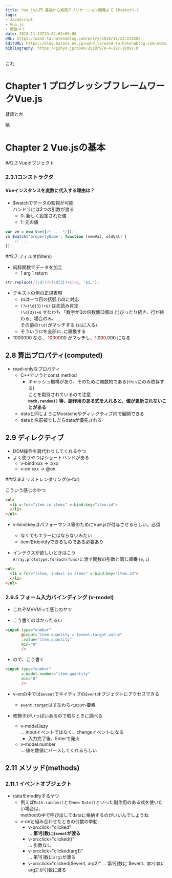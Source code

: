```yaml
---
title: Vue.js入門 基礎から実践アプリケーション開発まで Chapter1-2
tags:
- JavaScript
- Vue.js
- 勉強メモ
date: 2018-11-23T23:02:02+09:00
URL: https://wand-ta.hatenablog.com/entry/2018/11/23/230202
EditURL: https://blog.hatena.ne.jp/wand_ta/wand-ta.hatenablog.com/atom/entry/10257846132674730975
bibliography: https://gihyo.jp/book/2018/978-4-297-10091-9
---
```


これ



# Chapter 1 プログレッシブフレームワークVue.js

昔話とか

略


# Chapter 2 Vue.jsの基本

##2.3 Vueオブジェクト

### 2.3.1コンストラクタ

#### Vueインスタンスを変数に代入する理由は？

- $watchでデータの監視が可能  
  ハンドラには2つの引数が渡る
  - 0: 新しく設定された値
  - 1: 元の値

```javascript
var vm = new Vue({/* ... */});
vm.$watch('propertyName', function (newVal, oldVal) {
    // ...
});
```

##2.7 フィルタ(filters)

- 純粋関数でデータを加工
  - 1 arg 1 return

```javascript
str.replace(/(\d)(?=(\d{3})+$)/g, '$1,');
```

- テキストの例の正規表現
  - `$1`は一つ目の括弧 (\d)に対応
  - `(?=(\d{3})+$)` は先読み肯定  
    `(\d{3})+$` すなわち 「数字が3の倍数個(3個以上)ぴったり続き、行が終わる」場合のみ、  
    その前の`(\d)`がマッチする (`$1`に入る)
  - そういう`$1`を全部`$1,`に置換する
- 1000000 なら、 <span style="color: #ff0000">1</span>00<span style="color: #ff0000">0</span>000 がマッチし、<span style="color: #ff0000">1,</span>00<span style="color: #ff0000">0,</span>000 になる


## 2.8 算出プロパティ(computed)

- read-onlyなプロパティ
  - C++でいうとconst method
    - キャッシュ機構があり、そのために関数的である(`this`にのみ依存する)  
        ことを期待されているので注意  
      **`Math.random()` 等、副作用のある式を入れると、値が更新されないことがある**
  - dataと同じようにMustacheやディレクティブ内で展開できる
  - dataと名前被りしたらdataが優先される

## 2.9 ディレクティブ

- DOM操作を肩代わりしてくれるやつ
- よく使うやつはショートハンドがある
  - v-bind:xxx -> :xxx
  - v-on:xxx -> @on

###2.9.3 リストレンダリング(v-for)

こういう感じのやつ

```html
<ul>
  <li v-for="item in items" v-bind:key="item.id">
  </li>
</ul>
```

- v-bind:keyはパフォーマンス等のためにVue.jsが付与させるらしい。必須
  - なくてもエラーにはならないみたい
  - itemをidentifyできるものである必要あり

- インデクスが欲しいときはこう  
  `Array.prototype.forEach(func)`に渡す関数の引数と同じ順番 (`e`, `i`)

```html
<ul>
  <li v-for="(item, index) in items" v-bind:key="item.id">
  </li>
</ul>
```

### 2.9.5 フォーム入力バインディング (v-model)

- これぞMVVMって感じのヤツ

- こう書くのはかったるい
```html
<input type="number"
       @input="item.quantity = $event.target.value"
       :value="item.quantity"
       min="0"
       />
```

- ので、こう書く
```html
<input type="number"
       v-model.number="item.quantity"
       min="0"
       />
```

- v-onの中では`$event`でネイティブの`Event`オブジェクトにアクセスできる
  - `event.target`はすなわち`<input>`要素

- 修飾子がいっぱいあるので暇なときに調べる
  - v-model.lazy  
    ... inputイベントではなく、changeイベントになる
    - 入力完了後、Enterで発火
  - v-model.number  
    ... 値を数値にパースしてくれるらしい

## 2.11 メソッド(methods)

### 2.11.1 イベントオブジェクト

- dataをmodifyするヤツ
  - 例えば`Math.random()`とか`new Date()`といった副作用のある式を使いたい場合は、  
    methodの中で呼び出してdataに格納するのがいいんでしょうね
  - v-onと組み合わせたときの引数の挙動
    - v-on:click="clicked"  
      ... **第1引数に`$event`が渡る**
    - v-on:click="clicked()"  
      ... 引数なし
    - v-on:click="clicked(arg1)"  
      ... 第1引数に`arg1`が渡る
    - v-on:click="clicked($event, arg2)"  
      ... 第1引数に`$event`、第2引数に`arg2`が引数に渡る  
